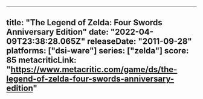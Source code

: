 
---
title: "The Legend of Zelda: Four Swords Anniversary Edition"
date: "2022-04-09T23:38:28.065Z"
releaseDate: "2011-09-28"
platforms: ["dsi-ware"]
series: ["zelda"]
score: 85
metacriticLink: "https://www.metacritic.com/game/ds/the-legend-of-zelda-four-swords-anniversary-edition"
---

